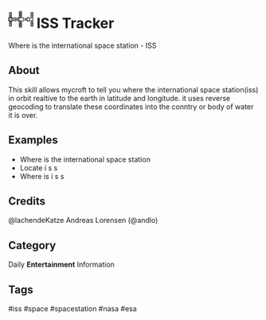 # <img src='iss.png' width='50' height='50' style='vertical-align:bottom'/> ISS Tracker
Where is the international space station - ISS

## About
This skill allows mycroft to tell you where the international space station(iss) in orbit realtive
to the earth in latitude and longitude. it uses reverse geocoding to translate these coordinates
into the conntry or body of water it is over.

## Examples
 * Where is the international space station
 * Locate i s s
 * Where is i s s

## Credits
@lachendeKatze
Andreas Lorensen (@andlo)


## Category
Daily
**Entertainment**
Information

## Tags
#iss
#space
#spacestation
#nasa
#esa
